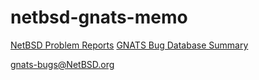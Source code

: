 netbsd-gnats-memo
=================

[NetBSD Problem Reports](http://www.netbsd.org/support/send-pr.html "NetBSD Problem Reports")
[GNATS Bug Database Summary](http://gnats.netbsd.org/summary/ "GNATS Bug Database Summary")

gnats-bugs@NetBSD.org
